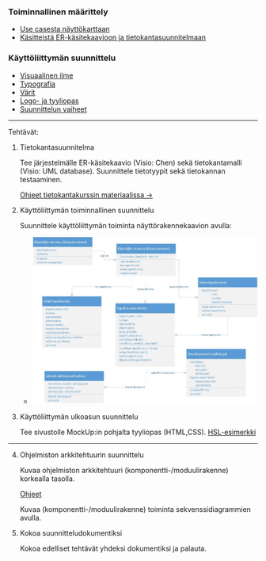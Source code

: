 ### Toiminnallinen määrittely

- [Use casesta näyttökarttaan](https://docplayer.fi/396513-Haaga-helia-kayttotapaukset-1-tietojenkasittely-tietosysteemin-maaritys-kayttotapaukset.html)
- [Käsitteistä ER-käsitekaavioon ja tietokantasuunnitelmaan](http://www.leeniemi.net/syst19/index.php?sivu=kasitteet)

### Käyttöliittymän suunnittelu

- [Visuaalinen ilme](http://www.leeniemi.net/syst19/materiaali/Kayt_sommittelu.pdf)
- [Typografia](http://www.leeniemi.net/syst19/materiaali/Kayt_typografia.pdf)
- [Värit](http://www.leeniemi.net/syst19/materiaali/Kayt_varit.pdf)
- [Logo- ja tyyliopas](http://www.leeniemi.net/syst19/materiaali/Kayt_logo_tyyliopas.pdf)
- [Suunnittelun vaiheet](http://www.leeniemi.net/syst19/materiaali/Kayt_webvaiheistus.pdf)

---

Tehtävät:

1. Tietokantasuunnitelma

    Tee järjestelmälle ER-käsitekaavio (Visio: Chen) sekä tietokantamalli (Visio: UML database). Suunnittele tietotyypit sekä tietokannan testaaminen.

    [Ohjeet tietokantakurssin materiaalissa ->](../tietokannat/db_suunnittelu.html)

2. Käyttöliittymän toiminnallinen suunnittelu

    Suunnittele käyttöliittymän toiminta näyttörakennekaavion avulla:
    - ![UML näyttökartta - esimerkki](img/uml_nayttokaavio.jpg)

3. Käyttöliittymän ulkoasun suunnittelu

    Tee sivustolle MockUp:in pohjalta tyyliopas (HTML,CSS). [HSL-esimerkki](https://www.hsl.fi/tyyliopas)

---

4. Ohjelmiston arkkitehtuurin suunnittelu

    Kuvaa ohjelmiston arkkitehtuuri (komponentti-/moduulirakenne) korkealla tasolla.

    [Ohjeet](./sw_architecture.html)

    Kuvaa (komponentti-/moduulirakenne) toiminta sekvenssidiagrammien avulla.


5. Kokoa suunnitteludokumentiksi

    Kokoa edelliset tehtävät yhdeksi dokumentiksi ja palauta.